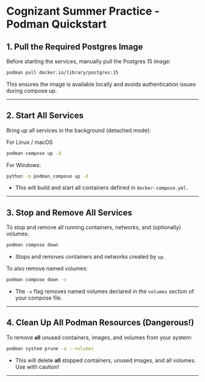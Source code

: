 # Cognizant Summer Practice - Podman Quickstart


## 1. Pull the Required Postgres Image

Before starting the services, manually pull the Postgres 15 image:

```sh
podman pull docker.io/library/postgres:15
```

This ensures the image is available locally and avoids authentication issues during compose up.

---

## 2. Start All Services

Bring up all services in the background (detached mode):

For Linux / macOS

```sh
podman compose up -d
```
For Windows:

```sh
python -m podman_compose up -d
```


- This will build and start all containers defined in `docker-compose.yml`.

---

## 3. Stop and Remove All Services

To stop and remove all running containers, networks, and (optionally) volumes:

```sh
podman compose down
```

- Stops and removes containers and networks created by `up`.

To also remove named volumes:

```sh
podman compose down -v
```

- The `-v` flag removes named volumes declared in the `volumes` section of your compose file.

---

## 4. Clean Up All Podman Resources (Dangerous!)

To remove **all** unused containers, images, and volumes from your system:

```sh
podman system prune -a --volumes
```

- This will delete **all** stopped containers, unused images, and all volumes. Use with caution!

---
